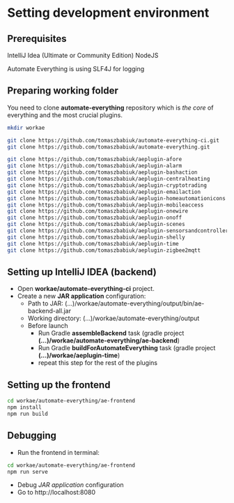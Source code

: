 # Setting development environment

## Prerequisites
IntelliJ Idea (Ultimate or Community Edition)
NodeJS

Automate Everything is using SLF4J for logging

## Preparing working folder
You need to clone **automate-everything** repository which is *the core* of everything and the most crucial plugins.

```bash
mkdir workae

git clone https://github.com/tomaszbabiuk/automate-everything-ci.git
git clone https://github.com/tomaszbabiuk/automate-everything.git

git clone https://github.com/tomaszbabiuk/aeplugin-afore
git clone https://github.com/tomaszbabiuk/aeplugin-alarm
git clone https://github.com/tomaszbabiuk/aeplugin-bashaction
git clone https://github.com/tomaszbabiuk/aeplugin-centralheating
git clone https://github.com/tomaszbabiuk/aeplugin-cryptotrading
git clone https://github.com/tomaszbabiuk/aeplugin-emailaction
git clone https://github.com/tomaszbabiuk/aeplugin-homeautomationicons
git clone https://github.com/tomaszbabiuk/aeplugin-mobileaccess
git clone https://github.com/tomaszbabiuk/aeplugin-onewire
git clone https://github.com/tomaszbabiuk/aeplugin-onoff
git clone https://github.com/tomaszbabiuk/aeplugin-scenes
git clone https://github.com/tomaszbabiuk/aeplugin-sensorsandcontrollers
git clone https://github.com/tomaszbabiuk/aeplugin-shelly
git clone https://github.com/tomaszbabiuk/aeplugin-time
git clone https://github.com/tomaszbabiuk/aeplugin-zigbee2mqtt    
```

## Setting up IntelliJ IDEA (backend)

- Open **workae/automate-everything-ci** project.
- Create a new **JAR application** configuration:
  - Path to JAR: (...)/workae/automate-everything/output/bin/ae-backend-all.jar
  - Working directory: (...)/workae/automate-everything/output
  - Before launch
    - Run Gradle **assembleBackend** task (gradle project **(...)/workae/automate-everything/ae-backend**)
    - Run Gradle **buildForAutomateEverything** task (gradle project **(...)/workae/aeplugin-time**)
    - repeat this step for the rest of the plugins

## Setting up the frontend

```bash
cd workae/automate-everything/ae-frontend
npm install
npm run build
```

## Debugging
- Run the frontend in terminal:
```bash
cd workae/automate-everything/ae-frontend
npm run serve
```

- Debug *JAR application* configuration
- Go to http://localhost:8080
